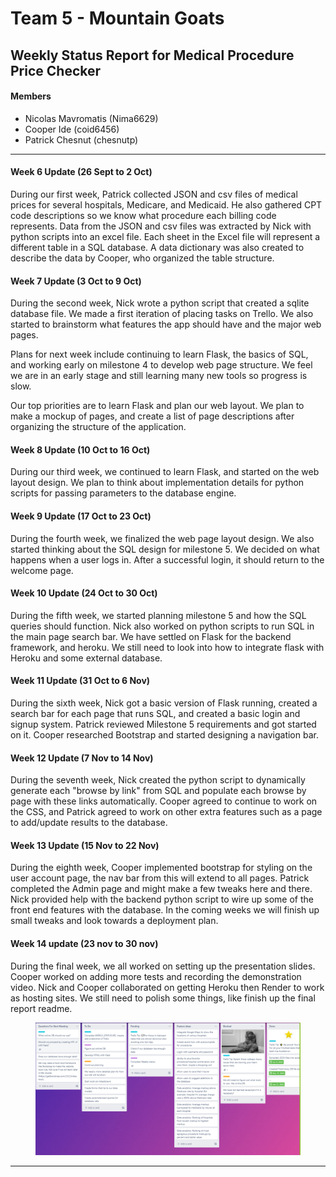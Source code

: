 # Team 5 - Mountain Goats
## Weekly Status Report for Medical Procedure Price Checker
#### Members
- Nicolas Mavromatis (Nima6629)
- Cooper Ide (coid6456)
- Patrick Chesnut (chesnutp)
---
#### Week 6 Update (26 Sept to 2 Oct)
    
During our first week, Patrick collected JSON and csv files of medical prices for several hospitals, Medicare, and Medicaid.  He also gathered CPT code descriptions so we know what procedure each billing code represents.  Data from the JSON and csv files was extracted by Nick with python scripts into an excel file.  Each sheet in the Excel file will represent a different table in a SQL database.  A data dictionary was also created to describe the data by Cooper, who organized the table structure.

#### Week 7 Update (3 Oct to 9 Oct)
During the second week, Nick wrote a python script that created a sqlite database file. We made a first iteration of placing tasks on Trello.  We also started to brainstorm what features the app should have and the major web pages.

Plans for next week include continuing to learn Flask, the basics of SQL, and working early on milestone 4 to develop web page structure. We feel we are in an early stage and still learning many new tools so progress is slow. 

Our top priorities are to learn Flask and plan our web layout.
We plan to make a mockup of pages, and create a list of page descriptions after organizing the structure of the application. 

#### Week 8 Update (10 Oct to 16 Oct)
During our third week, we continued to learn Flask, and started on the web layout design. 
We plan to think about implementation details for python scripts for passing parameters to the database engine.

#### Week 9 Update (17 Oct to 23 Oct)
During the fourth week, we finalized the web page layout design. We also started thinking about the SQL design for milestone 5. 
We decided on what happens when a user logs in. After a successful login, it should return to the welcome page. 

#### Week 10 Update (24 Oct to 30 Oct)
During the fifth week, we started planning milestone 5 and how the SQL queries should function. Nick also worked on python scripts to run SQL in the main page search bar.
We have settled on Flask for the backend framework, and heroku. We still need to look into how to integrate flask with Heroku and some external database. 

#### Week 11 Update (31 Oct to 6 Nov)
During the sixth week, Nick got a basic version of Flask running, created a search bar for each page that runs SQL, and created a basic login and signup system. Patrick reviewed Milestone 5 requirements and got started on it. Cooper researched Bootstrap and started designing a navigation bar.

#### Week 12 Update (7 Nov to 14 Nov)
During the seventh week, Nick created the python script to dynamically generate each "browse by link" from SQL and populate each browse by page with these links automatically. Cooper agreed to continue to work on the CSS, and Patrick agreed to work on other extra features such as a page to add/update results to the database. 

#### Week 13 Update (15 Nov to 22 Nov)
During the eighth week, Cooper implemented bootstrap for styling on the user account page, the nav bar from this will extend to all pages. Patrick completed the Admin page and might make a few tweaks here and there. Nick provided help with the backend python script to wire up some of the front end features with the database. In the coming weeks we will finish up small tweaks and look towards a deployment plan.

#### Week 14 update (23 nov to 30 nov)
During the final week, we all worked on setting up the presentation slides. Cooper worked on adding more tests and recording the demonstration video. Nick and Cooper collaborated on getting Heroku then Render to work as hosting sites. We still need to polish some things, like finish up the final report readme. 

<figure>
  <IMG SRC="TrelloSC.PNG">
</figure>

---
